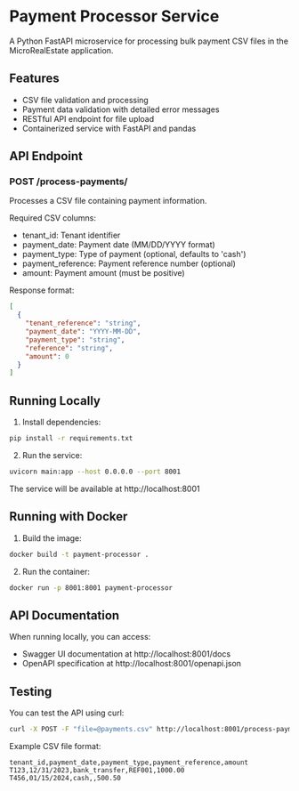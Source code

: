 # Payment Processor Service

A Python FastAPI microservice for processing bulk payment CSV files in the MicroRealEstate application.

## Features

- CSV file validation and processing
- Payment data validation with detailed error messages
- RESTful API endpoint for file upload
- Containerized service with FastAPI and pandas

## API Endpoint

### POST /process-payments/
Processes a CSV file containing payment information.

Required CSV columns:
- tenant_id: Tenant identifier
- payment_date: Payment date (MM/DD/YYYY format)
- payment_type: Type of payment (optional, defaults to 'cash')
- payment_reference: Payment reference number (optional)
- amount: Payment amount (must be positive)

Response format:
```json
[
  {
    "tenant_reference": "string",
    "payment_date": "YYYY-MM-DD",
    "payment_type": "string",
    "reference": "string",
    "amount": 0
  }
]
```

## Running Locally

1. Install dependencies:
```bash
pip install -r requirements.txt
```

2. Run the service:
```bash
uvicorn main:app --host 0.0.0.0 --port 8001
```

The service will be available at http://localhost:8001

## Running with Docker

1. Build the image:
```bash
docker build -t payment-processor .
```

2. Run the container:
```bash
docker run -p 8001:8001 payment-processor
```

## API Documentation

When running locally, you can access:
- Swagger UI documentation at http://localhost:8001/docs
- OpenAPI specification at http://localhost:8001/openapi.json

## Testing

You can test the API using curl:
```bash
curl -X POST -F "file=@payments.csv" http://localhost:8001/process-payments/
```

Example CSV file format:
```csv
tenant_id,payment_date,payment_type,payment_reference,amount
T123,12/31/2023,bank_transfer,REF001,1000.00
T456,01/15/2024,cash,,500.50
